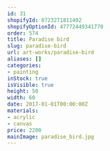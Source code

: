 ```yaml
---
id: 31
shopifyId: 8723271811402
shopifyOptionId: 47772449341770
order: 574
title: Paradise bird
slug: paradise-bird
url: art-works/paradise-bird
aliases: []
categories:
- painting
inStock: true
isVisible: true
height: 50
width: 60
date: 2017-01-01T00:00:00Z
materials:
- acrylic
- canvas
price: 2200
mainImage: paradise_bird.jpg
---
```

